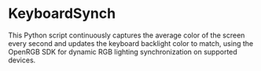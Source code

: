 # KeyboardSynch
This Python script continuously captures the average color of the screen every second and updates the keyboard backlight color to match, using the OpenRGB SDK for dynamic RGB lighting synchronization on supported devices.
